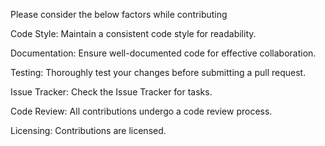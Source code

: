 Please consider the below factors while contributing 

Code Style:
Maintain a consistent code style for readability.

Documentation:
Ensure well-documented code for effective collaboration.

Testing:
Thoroughly test your changes before submitting a pull request.

Issue Tracker:
Check the Issue Tracker for tasks. 

Code Review:
All contributions undergo a code review process.

Licensing:
Contributions are licensed.
